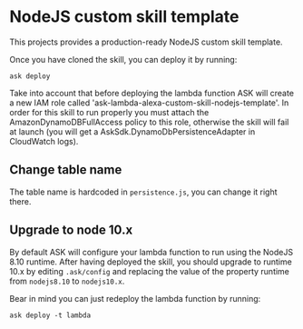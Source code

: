 # NodeJS custom skill template

This projects provides a production-ready NodeJS custom skill template.

Once you have cloned the skill, you can deploy it by running:

    ask deploy

Take into account that before deploying the lambda function ASK will create a new IAM role called 'ask-lambda-alexa-custom-skill-nodejs-template'. In order for this skill to run properly you must attach the AmazonDynamoDBFullAccess policy to this role, otherwise the skill will fail at launch (you will get a AskSdk.DynamoDbPersistenceAdapter in CloudWatch logs).

## Change table name

The table name is hardcoded in ```persistence.js```, you can change it right there.

## Upgrade to node 10.x

By default ASK will configure your lambda function to run using the NodeJS 8.10 runtime. After having deployed the skill, you should upgrade to runtime 10.x by editing ```.ask/config``` and replacing the value of the property runtime from ```nodejs8.10``` to ```nodejs10.x```.

Bear in mind you can just redeploy the lambda function by running: 

    ask deploy -t lambda

